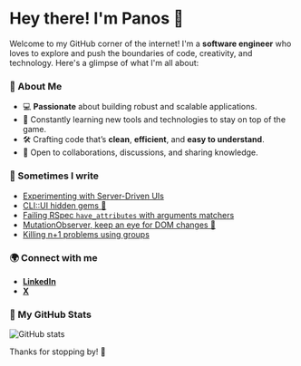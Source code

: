 # Hey there! I'm Panos 👋

Welcome to my GitHub corner of the internet! I'm a **software engineer** who loves to explore and push the boundaries of code, creativity, and technology. Here's a glimpse of what I'm all about:

### 🧠 About Me

- 💻 **Passionate** about building robust and scalable applications.
- 🌱 Constantly learning new tools and technologies to stay on top of the game.
- 🛠️ Crafting code that’s **clean**, **efficient**, and **easy to understand**.
- 💬 Open to collaborations, discussions, and sharing knowledge.

### 📕 Sometimes I write
<!-- BLOG-POST-LIST:START -->
- [Experimenting with Server-Driven UIs](https://logs.panos.codes/code-explorations/experimenting-with-server-driven-uis/)
- [CLI::UI hidden gems 💎](https://logs.panos.codes/code-explorations/cli-ui-hidden-gems/)
- [Failing RSpec `have_attributes` with arguments matchers](https://logs.panos.codes/code-explorations/failing-rspec-have_attributes-with-arguments-matchers/)
- [MutationObserver, keep an eye for DOM changes 🧐](https://logs.panos.codes/code-explorations/mutation-observer/)
- [Killing n+1 problems using groups](https://logs.panos.codes/code-explorations/killing-n1-using-groups/)
<!-- BLOG-POST-LIST:END -->

### 🌍 Connect with me

- **[LinkedIn](https://www.linkedin.com/in/panoscodes/)**
- **[X](https://x.com/panos_codes)**

### 🚀 My GitHub Stats

![GitHub stats](https://github-readme-stats.vercel.app/api?username=PanosCodes&theme=nord&hide_rank=true&card_width=500&hide_title=true)

Thanks for stopping by! 👋

